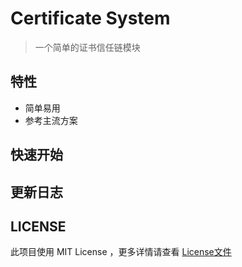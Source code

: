 # Certificate System

> 一个简单的证书信任链模块

## 特性

- 简单易用
- 参考主流方案

## 快速开始

## 更新日志

## LICENSE

此项目使用 MIT License ，更多详情请查看 [License文件](./LICENSE)
